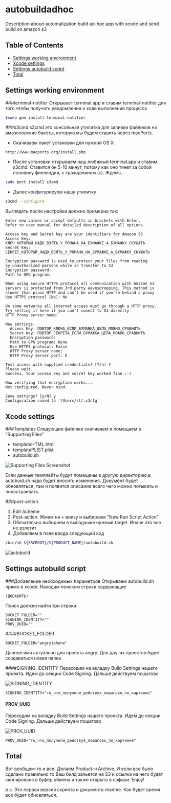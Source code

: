autobuildadhoc
==============

Description aboun automatization build ad-hoc app with xcode and send build on amazon s3

## Table of Contents
- [Settings working environment](#settings-working-environment)
- [Xcode settings](#xcode-settings)
- [Settings autobuild script](#settings-autobuild-script)
- [Total](#total)


## Settings working environment
###terminal-notifier
Открывает terminal.app и ставим terminal-notifier для того чтобы получать уведомления о ходе выполнения процесса
``` bash
$sudo gem install terminal-notifier
```
###s3cmd
s3cmd это консольная утилитка для заливки файликов на амазоновские бакеты, которую мы будем ставить через macPorts. 
* Скачиваем пакет установки для нужной OS X

```
http://www.macports.org/install.php
```
* После установки открываем наш любимый terminal.app и ставим s3cmd. Ставится он 5-10 минут, потому как оно тянет за собой половину финляндии, с гражданином (с). Ждемс...

```bash
sudo port install s3cmd
```
* Далее конфигурируем нашу утилитку

```bash
s3cmd --configure
```

Выглядеть после настройки должно примерно так:

```
Enter new values or accept defaults in brackets with Enter.
Refer to user manual for detailed description of all options.

Access key and Secret key are your identifiers for Amazon S3
Access Key: КЛЮЧ_КОТОРЫЙ_НАДО_ВЗЯТЬ_У_РОМАНА_НА_БУМАЖКЕ_А_БУМАЖКУ_СКУШАТЬ
Secret Key: СЕКРЕТ_КОТОРЫЙ_НАДО_ВЗЯТЬ_У_РОМАНА_НА_БУМАЖКЕ_А_БУМАЖКУ_СКУШАТЬ

Encryption password is used to protect your files from reading
by unauthorized persons while in transfer to S3
Encryption password: 
Path to GPG program: 

When using secure HTTPS protocol all communication with Amazon S3
servers is protected from 3rd party eavesdropping. This method is
slower than plain HTTP and can't be used if you're behind a proxy
Use HTTPS protocol [No]: No

On some networks all internet access must go through a HTTP proxy.
Try setting it here if you can't conect to S3 directly
HTTP Proxy server name: 

New settings:
  Access Key: ПОВТОР_КЛЮЧА_ЕСЛИ_БУМАЖКА_ЦЕЛА_МОЖНО_СРАВНИТЬ
  Secret Key: ПОВТОР_СЕКРЕТА_ЕСЛИ_БУМАЖКА_ЦЕЛА_МОЖНО_СРАВНИТЬ
  Encryption password: 
  Path to GPG program: None
  Use HTTPS protocol: False
  HTTP Proxy server name: 
  HTTP Proxy server port: 0

Test access with supplied credentials? [Y/n] Y
Please wait...
Success. Your access key and secret key worked fine :-)

Now verifying that encryption works...
Not configured. Never mind.

Save settings? [y/N] y
Configuration saved to '/Users/st/.s3cfg'
```

## Xcode settings
###Templates
Следующие файлики скачиваем и помещаем в "Supporting Files"

* templateHTML.html
* templatePLIST.plist
* autobuild.sh

<img src="https://api.monosnap.com/image/download?id=Qj1KrTdiQJXIAnop7i2meNPUt" alt="Supporting Files Screenshot" />

Если данные темплейты будут помещены в другую директорию,в autobuid.sh надо будет вносить изменения. Документ будет обновляться, там и появится описание всего чего можно потыкать и понастраивать.

###post-action
1. Edit Scheme
2. Post-action. Жмем на + внизу и выбираем "New Run Script Action"
3. Обязательно выбираем в выпадашке нужный target. Иначе это все не взлетит
4. Добавляем в поле ввода следующий код

```bash
/bin/sh ${SRCROOT}/${PRODUCT_NAME}/autobuild.sh
```
<img src="https://api.monosnap.com/rpc/image/download?id=BmNLQbQaKGdVlDhcCHTHl7XN7" alt="autobuild" />
  
## Settings autobuild script
###Добавление необходимых параметров
Открываем autobuild.sh прямо в xcode. Находим поиском строки содержащие 

```
!ДОБАВИТЬ! 
```

Поиск должен найти три строки
```
BUCKET_FOLDER=""
SIGNING_IDENTITY=""
PROV_UUID=""
```
####BUCKET_FOLDER

```
BUCKET_FOLDER="angryiphone" 
```

Данное имя актуально для проекта angry. Для других проектов будет создаваться новая папка

####SIGNING_IDENTITY
Переходим на вкладку Build Settings нашего проекта. Идем до секции Code Signing. Дальше действуем пошагово

<img src="https://api.monosnap.com/image/download?id=Och4M9ynl748whV0wIiFhWIcd" alt="SIGNING_IDENTITY" />

```
SIGNING_IDENTITY="то_что_получили_действуя_пошагово_по_картинке" 
```

#### PROV_UUID
Переходим на вкладку Build Settings нашего проекта. Идем до секции Code Signing. Дальше действуем пошагово

<img src="https://api.monosnap.com/image/download?id=gHOrX1Dv8bECpHBW28GBIurxE" alt="PROV_UUID" />

```
PROV_UUID="то_что_получили_действуя_пошагово_по_картинке" 
```

## Total
Вот вообщем-то и все. Делаем Product-->Archive. И если все было сделано правильно то Ваш билд зальется на S3 и ссылка на него будет скопирована в буфер обмена и также открыта в сафари. Enjoy!

p.s. Это первая версия скрипта и документа readme. Как будет время все будет обновляться.
